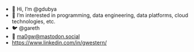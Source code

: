 - 👋 Hi, I’m @gdubya
- 👀 I’m interested in programming, data engineering, data platforms, cloud technologies, etc.
- 🐦 @gareth
- 🐘 ma0gw@mastodon.social
- https://www.linkedin.com/in/gwestern/

<!---
gdubya/gdubya is a ✨ special ✨ repository because its `README.md` (this file) appears on your GitHub profile.
You can click the Preview link to take a look at your changes.
--->
